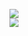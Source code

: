 [![](https://img.shields.io/badge/Made%20With-Github%20Spray-lightgrey.svg?style=for-the-badge&logo=github)](https://github.com/Annihil/github-spray#4938)  
[![](https://i.imgur.com/2DrTn0Z.gif)](https://github.com/Annihil/github-spray)